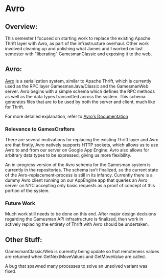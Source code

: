 Avro
====

Overview:
---------

This semester I focused on starting work to replace the existing Apache Thrift layer with Avro, as part of the infrastructure overhaul. Other work involved cleaning up and polishing what James and I worked on last semester with "liberating" GamesmanClassic and exposing it to the web.

Avro:
-----

[Avro](http://avro.apache.org/) is a serialization system, similar to Apache Thrift, which is currently used as the RPC layer GamesmanJava/Classic and the GamesmanWeb server. Avro begins with a simple schema which defines the RPC methods as well as the data types transmitted across the system. This schema generates files that are to be used by both the server and client, much like for Thrift.

For more detailed explanation, refer to [Avro's Documentation](http://avro.apache.org/docs/current/)

### Relevance to GamesCrafters

There are several motivations for replacing the existing Thrift layer and Avro are that firstly, Avro natively supports HTTP sockets, which allows us to use Avro to and from our server on Google App Engine. Avro also allows for arbitrary data types to be expressed, giving us more flexibility.

An in-progress version of the Avro schema for the Gamesman system is currently in the repositories. The schema isn't finalized, so the current state of the Avro-replacement-process is still in its infancy. Currently there is a dummy Avro client running on our AppEngine app that queries an Avro server on NYC accepting only basic requests as a proof of concept of this portion of the system.

### Future Work

Much work still needs to be done on this end. After major design decisions regarding the Gamesman API infrastructure is finalized, then work in actively replacing the entirety of Thrift with Avro should be undertaken.

Other Stuff:
------------

GamesmanClassic/Web is currently being update so that remoteness values are returned when GetNextMoveValues and GetMoveValue are called.

A bug that spawned many processes to solve an unsolved variant was fixed.
